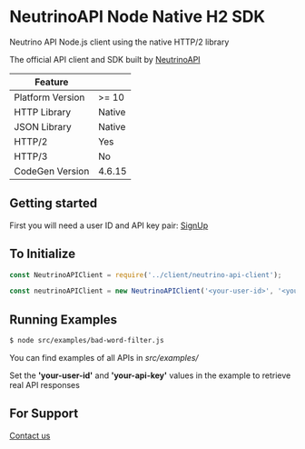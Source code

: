 # NeutrinoAPI Node Native H2 SDK

Neutrino API Node.js client using the native HTTP/2 library

The official API client and SDK built by [NeutrinoAPI](https://www.neutrinoapi.com/)

| Feature          |        |
|------------------|--------|
| Platform Version | >= 10  |
| HTTP Library     | Native |
| JSON Library     | Native |
| HTTP/2           | Yes    |
| HTTP/3           | No     |
| CodeGen Version  | 4.6.15 |

## Getting started

First you will need a user ID and API key pair: [SignUp](https://www.neutrinoapi.com/signup/)

## To Initialize
```js
const NeutrinoAPIClient = require('../client/neutrino-api-client');

const neutrinoAPIClient = new NeutrinoAPIClient('<your-user-id>', '<your-api-key');
```

## Running Examples

```sh
$ node src/examples/bad-word-filter.js
```
You can find examples of all APIs in _src/examples/_

Set the __'your-user-id'__ and __'your-api-key'__ values in the example to retrieve real API responses

## For Support
[Contact us](https://www.neutrinoapi.com/contact-us/)
